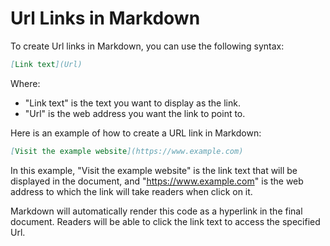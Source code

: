 # Url Links in Markdown

To create Url links in Markdown, you can use the following syntax:

```markdown
[Link text](Url)
```

Where:

- "Link text" is the text you want to display as the link.
- "Url" is the web address you want the link to point to.

Here is an example of how to create a URL link in Markdown:

```markdown
[Visit the example website](https://www.example.com)
```

In this example, "Visit the example website" is the link text that will be displayed in the document, and "https://www.example.com" is the web address to which the link will take readers when click on it.

Markdown will automatically render this code as a hyperlink in the final document. Readers will be able to click the link text to access the specified Url.
